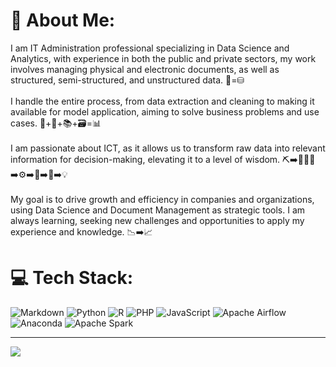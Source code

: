 # 💫 About Me:
I am IT Administration professional specializing in Data Science and Analytics, with experience in both the public and private sectors, my work involves managing physical and electronic documents, as well as structured, semi-structured, and unstructured data. 📄=⛁<br><br>I handle the entire process, from data extraction and cleaning to making it available for model application, aiming to solve business problems and use cases. 💽+📄+📚+🗃️=📊<br><br>I am passionate about ICT, as it allows us to transform raw data into relevant information for decision-making, elevating it to a level of wisdom. ⛏️➡️👨🏾‍💻➡️⚙️➡️🔎➡️🧠➡️💡<br><br>My goal is to drive growth and efficiency in companies and organizations, using Data Science and Document Management as strategic tools. I am always learning, seeking new challenges and opportunities to apply my experience and knowledge. 📉➡️📈


# 💻 Tech Stack:
![Markdown](https://img.shields.io/badge/markdown-%23000000.svg?style=for-the-badge&logo=markdown&logoColor=white) ![Python](https://img.shields.io/badge/python-3670A0?style=for-the-badge&logo=python&logoColor=ffdd54) ![R](https://img.shields.io/badge/r-%23276DC3.svg?style=for-the-badge&logo=r&logoColor=white) ![PHP](https://img.shields.io/badge/php-%23777BB4.svg?style=for-the-badge&logo=php&logoColor=white) ![JavaScript](https://img.shields.io/badge/javascript-%23323330.svg?style=for-the-badge&logo=javascript&logoColor=%23F7DF1E) ![Apache Airflow](https://img.shields.io/badge/Apache%20Airflow-017CEE?style=for-the-badge&logo=Apache%20Airflow&logoColor=white) ![Anaconda](https://img.shields.io/badge/Anaconda-%2344A833.svg?style=for-the-badge&logo=anaconda&logoColor=white) ![Apache Spark](https://img.shields.io/badge/Apache%20Spark-FDEE21?style=for-the-badge&logo=apachespark&logoColor=black)

---
[![](https://visitcount.itsvg.in/api?id=wafervi&icon=0&color=0)](https://visitcount.itsvg.in)

<!-- Proudly created with GPRM ( https://gprm.itsvg.in ) -->

